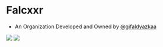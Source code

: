 # Falcxxr
* An Organization Developed and Owned by <a href="https://github.com/gifaldyazkaa">@gifaldyazkaa</a>

<p>
<a href="https://github.com/orgs/Falcxxr/people"><img src="https://img.shields.io/badge/People%20Participating-1-blue?style=for-the-badge&logo=GitHub" /></a>
<a href="http://falcxx.rf.gd"><img src="https://img.shields.io/badge/Website-Falcxx.rf.gd-red?style=for-the-badge&logo=website" /></a>
</p>
